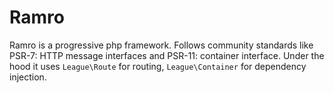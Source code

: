# Ramro
Ramro is a progressive php framework. Follows community standards like PSR-7: HTTP message interfaces and PSR-11: container interface.
Under the hood it uses `League\Route` for routing, `League\Container` for dependency injection.
